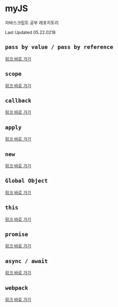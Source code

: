 # myJS

자바스크립트 공부 레포지토리

Last Updated 05.22.0218

## `pass by value / pass by reference`

[링크 바로 가기](https://github.com/hyun-park/myJS/tree/master/pass_by_value_or_reference)

## `scope`

[링크 바로 가기](https://github.com/hyun-park/myJS/tree/master/scope)

## `callback`

[링크 바로 가기](https://github.com/hyun-park/myJS/tree/master/callback)

## `apply`

[링크 바로 가기](https://github.com/hyun-park/myJS/tree/master/apply)

## `new`

[링크 바로 가기](https://github.com/hyun-park/myJS/tree/master/new)

## `Global Object`

[링크 바로 가기](https://github.com/hyun-park/myJS/tree/master/global_object)

## `this`

[링크 바로 가기](https://github.com/hyun-park/myJS/tree/master/this)

## `promise`

[링크 바로 가기](https://github.com/hyun-park/myJS/tree/master/promise)

## `async / await`

[링크 바로 가기](https://github.com/hyun-park/myJS/tree/master/async_await)

## `webpack`

[링크 바로 가기](https://github.com/hyun-park/myJS/tree/master/webpack)
